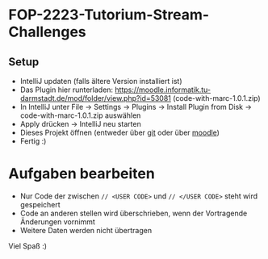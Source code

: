 # FOP-2223-Tutorium-Stream-Challenges

## Setup
- IntelliJ updaten (falls ältere Version installiert ist)
- Das Plugin hier runterladen: https://moodle.informatik.tu-darmstadt.de/mod/folder/view.php?id=53081 (code-with-marc-1.0.1.zip)
- In IntelliJ unter File -> Settings -> Plugins -> Install Plugin from Disk -> code-with-marc-1.0.1.zip auswählen
- Apply drücken -> IntelliJ neu starten
- Dieses Projekt öffnen (entweder über [git](https://github.com/FOP-2223/FOP-2223-Tutorium-Stream-Challenges) oder über [moodle](https://moodle.informatik.tu-darmstadt.de/mod/folder/view.php?id=53081))
- Fertig :)

# Aufgaben bearbeiten
- Nur Code der zwischen `// <USER CODE>` und `// </USER CODE>` steht wird gespeichert
- Code an anderen stellen wird überschrieben, wenn der Vortragende Änderungen vornimmt
- Weitere Daten werden nicht übertragen

Viel Spaß :)